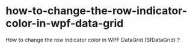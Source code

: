 # how-to-change-the-row-indicator-color-in-wpf-data-grid
How to change the row indicator color in WPF DataGrid (SfDataGrid) ?
